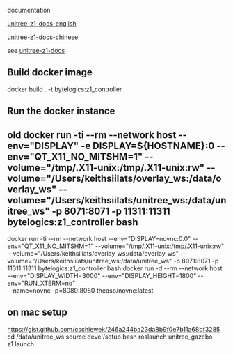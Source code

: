 documentation

[unitree-z1-docs-english](http://dev-z1.unitree.com)

[unitree-z1-docs-chinese](http://dev-z1.cn.unitree.com)

see [unitree-z1-docs](http://dev-z1.unitree.com)

## Build docker image
docker build . -t bytelogics:z1_controller

## Run the docker instance
## old docker run -ti --rm --network host --env="DISPLAY"  -e DISPLAY=${HOSTNAME}:0 --env="QT_X11_NO_MITSHM=1" --volume="/tmp/.X11-unix:/tmp/.X11-unix:rw"  --volume="/Users/keithsiilats/overlay_ws:/data/overlay_ws" --volume="/Users/keithsiilats/unitree_ws:/data/unitree_ws"  -p 8071:8071 -p 11311:11311 bytelogics:z1_controller bash
docker run -ti --rm --network host    --env="DISPLAY=novnc:0.0" --env="QT_X11_NO_MITSHM=1" --volume="/tmp/.X11-unix:/tmp/.X11-unix:rw"  --volume="/Users/keithsiilats/overlay_ws:/data/overlay_ws" --volume="/Users/keithsiilats/unitree_ws:/data/unitree_ws"  -p 8071:8071 -p 11311:11311 bytelogics:z1_controller bash
docker run -d --rm --network host  --env="DISPLAY_WIDTH=3000" --env="DISPLAY_HEIGHT=1800" --env="RUN_XTERM=no" \
--name=novnc -p=8080:8080 theasp/novnc:latest

## on mac setup 
https://gist.github.com/cschiewek/246a244ba23da8b9f0e7b11a68bf3285
cd /data/unitree_ws
source devel/setup.bash
roslaunch unitree_gazebo z1.launch